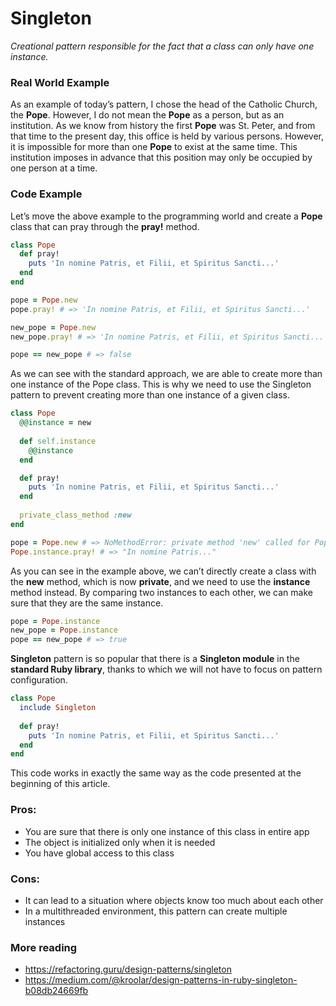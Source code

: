 # Singleton

_Creational pattern responsible for the fact that a class can only have one instance._

### Real World Example
As an example of today’s pattern, I chose the head of the Catholic Church, the **Pope**. However, I do not mean the **Pope** as a person, but as an institution. As we know from history the first **Pope** was St. Peter, and from that time to the present day, this office is held by various persons. However, it is impossible for more than one **Pope** to exist at the same time. This institution imposes in advance that this position may only be occupied by one person at a time.

### Code Example
Let’s move the above example to the programming world and create a **Pope** class that can pray through the **pray!** method.

``` ruby
class Pope
  def pray!
    puts 'In nomine Patris, et Filii, et Spiritus Sancti...'
  end
end

pope = Pope.new
pope.pray! # => 'In nomine Patris, et Filii, et Spiritus Sancti...'

new_pope = Pope.new
new_pope.pray! # => 'In nomine Patris, et Filii, et Spiritus Sancti...'

pope == new_pope # => false
```

As we can see with the standard approach, we are able to create more than one instance of the Pope class. This is why we need to use the Singleton pattern to prevent creating more than one instance of a given class.

``` ruby
class Pope
  @@instance = new
  
  def self.instance
    @@instance
  end

  def pray!
    puts 'In nomine Patris, et Filii, et Spiritus Sancti...'
  end
  
  private_class_method :new
end

pope = Pope.new # => NoMethodError: private method 'new' called for Pope:Class
Pope.instance.pray! # => "In nomine Patris..."
```

As you can see in the example above, we can’t directly create a class with the **new** method, which is now **private**, and we need to use the **instance** method instead. By comparing two instances to each other, we can make sure that they are the same instance.

``` ruby
pope = Pope.instance
new_pope = Pope.instance
pope == new_pope # => true
```

**Singleton** pattern is so popular that there is a **Singleton module** in the **standard Ruby library**, thanks to which we will not have to focus on pattern configuration.

``` ruby
class Pope
  include Singleton
  
  def pray!
    puts 'In nomine Patris, et Filii, et Spiritus Sancti...'
  end
end
```

This code works in exactly the same way as the code presented at the beginning of this article.

### Pros:
- You are sure that there is only one instance of this class in entire app
- The object is initialized only when it is needed
- You have global access to this class

### Cons:
- It can lead to a situation where objects know too much about each other
- In a multithreaded environment, this pattern can create multiple instances

### More reading
- https://refactoring.guru/design-patterns/singleton
- https://medium.com/@kroolar/design-patterns-in-ruby-singleton-b08db24669fb

